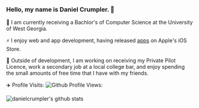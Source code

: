### Hello, my name is Daniel Crumpler. 👋

🏫 I am currently receiving a Bachlor's of Computer Science at the University of West Georgia.

⚡ I enjoy web and app development, having released [apps](https://apps.apple.com/bt/developer/daniel-crumpler/id1524923152) on Apple's iOS Store.

💬 Outside of development, I am working on receiving my Private Pilot Licence, work a secondary job at a local college bar, and enjoy spending the small amounts of free time that I have with my friends.

✈️ Profile Visits: ![Github Profile Views:](https://visitor-badge.glitch.me/badge?page_id=danielcrumpler.danielcrumpler)

![danielcrumpler's github stats](https://github-readme-stats.vercel.app/api?username=danielcrumpler&count_private=true)

<!--
**danielcrumpler/danielcrumpler** is a ✨ _special_ ✨ repository because its `README.md` (this file) appears on your GitHub profile.

Here are some ideas to get you started:

- 🔭 I’m currently working on ...
- 🌱 I’m currently learning ...
- 👯 I’m looking to collaborate on ...
- 🤔 I’m looking for help with ...
- 💬 Ask me about ...
- 📫 How to reach me: ...
- 😄 Pronouns: ...
- ⚡ Fun fact: ...
-->
